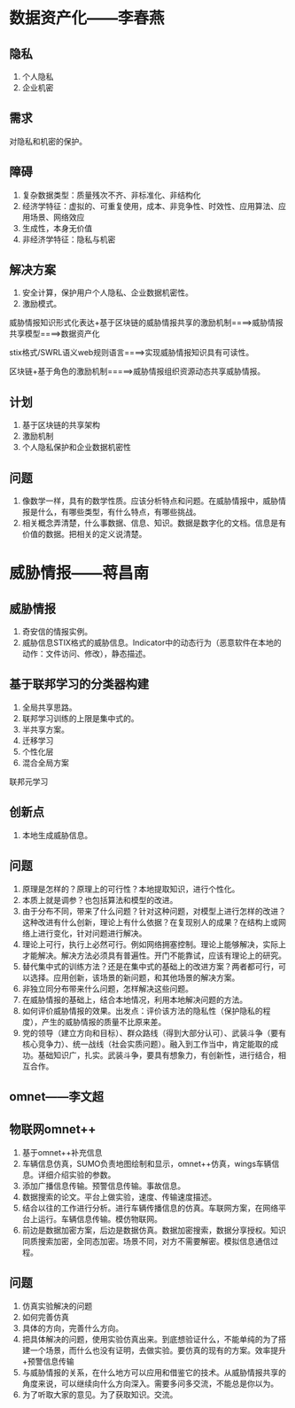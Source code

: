 # 数据资产化——李春燕
## 隐私
1. 个人隐私
2. 企业机密

## 需求

对隐私和机密的保护。

## 障碍

1. 复杂数据类型：质量残次不齐、非标准化、非结构化
2. 经济学特征：虚拟的、可重复使用，成本、非竞争性、时效性、应用算法、应用场景、网络效应
3. 生成性，本身无价值
3. 非经济学特征：隐私与机密

## 解决方案
1. 安全计算，保护用户个人隐私、企业数据机密性。
2. 激励模式。

威胁情报知识形式化表达+基于区块链的威胁情报共享的激励机制====>威胁情报共享模型====>数据资产化

stix格式/SWRL语义web规则语言====>实现威胁情报知识具有可读性。

区块链+基于角色的激励机制=====>威胁情报组织资源动态共享威胁情报。

## 计划
1. 基于区块链的共享架构
2. 激励机制
3. 个人隐私保护和企业数据机密性


## 问题

1. 像数学一样，具有的数学性质。应该分析特点和问题。在威胁情报中，威胁情报是什么，有哪些类型，有什么特点，有哪些挑战。
2. 相关概念弄清楚，什么事数据、信息、知识。数据是数字化的文档。信息是有价值的数据。把相关的定义说清楚。


# 威胁情报——蒋昌南

## 威胁情报
1. 奇安信的情报实例。
2. 威胁信息STIX格式的威胁信息。Indicator中的动态行为（恶意软件在本地的动作：文件访问、修改），静态描述。

## 基于联邦学习的分类器构建

1. 全局共享思路。
2. 联邦学习训练的上限是集中式的。
3. 半共享方案。
4. 迁移学习
5. 个性化层
6. 混合全局方案

联邦元学习


## 创新点

1. 本地生成威胁信息。


## 问题
1. 原理是怎样的？原理上的可行性？本地提取知识，进行个性化。
2. 本质上就是调参？也包括算法和模型的改进。
3. 由于分布不同，带来了什么问题？针对这种问题，对模型上进行怎样的改进？这种改进有什么创新，理论上有什么依据？在复现别人的成果？在结构上或网络上进行变化，针对问题进行解决。
4. 理论上可行，执行上必然可行。例如网络拥塞控制。理论上能够解决，实际上才能解决。解决方法必须具有普遍性。开门不能靠试，应该有理论上的研究。
5. 替代集中式的训练方法？还是在集中式的基础上的改进方案？两者都可行，可以选择。应用创新，该场景的新问题，和其他场景的解决方案。
6. 非独立同分布带来什么问题，怎样解决这些问题。
7. 在威胁情报的基础上，结合本地情况，利用本地解决问题的方法。
8. 如何评价威胁情报的效果。出发点：评价该方法的隐私性（保护隐私的程度），产生的威胁情报的质量不比原来差。
9. 党的领导（建立方向和目标）、群众路线（得到大部分认可）、武装斗争（要有核心竞争力）、统一战线（社会实质问题）。融入到工作当中，肯定能取的成功。基础知识广，扎实。武装斗争，要具有想象力，有创新性，进行结合，相互合作。


## omnet——李文超

## 物联网omnet++

1. 基于omnet++补充信息
2. 车辆信息仿真，SUMO负责地图绘制和显示，omnet++仿真，wings车辆信息。详细介绍实验的参数。
3. 添加广播信息传输。预警信息传输。事故信息。
4. 数据搜索的论文。平台上做实验，速度、传输速度描述。
5. 结合以往的工作进行分析。进行车辆传播信息的仿真。车联网方案，在网络平台上运行。车辆信息传输。模仿物联网。
6. 前边是数据加密方案，后边是数据仿真。数据加密搜索，数据分享授权。知识同质搜索加密，全同态加密。场景不同，对方不需要解密。模拟信息通信过程。


## 问题

1. 仿真实验解决的问题
2. 如何完善仿真
3. 具体的方向，完善什么方向。
4. 把具体解决的问题，使用实验仿真出来。到底想验证什么，不能单纯的为了搭建一个场景，而什么也没有证明，去做实验。要仿真的现有的方案。效率提升+预警信息传输
5. 与威胁情报的关系，在什么地方可以应用和借鉴它的技术。从威胁情报共享的角度来说，可以继续向什么方向深入。需要多问多交流，不能总是你以为。
6. 为了听取大家的意见。为了获取知识。交流。